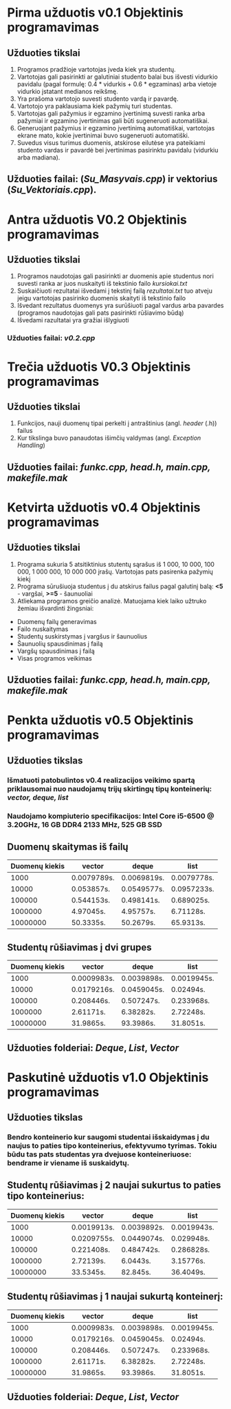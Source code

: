 # Pirma užduotis v0.1 Objektinis programavimas

## Užduoties tikslai

1. Programos pradžioje vartotojas įveda kiek yra studentų.
2. Vartotojas gali pasirinkti ar galutiniai studento balai bus išvesti vidurkio pavidalu (pagal formulę: 0.4 * vidurkis + 0.6 * egzaminas) arba vietoje vidurkio įstatant medianos reikšmę.
3. Yra prašoma vartotojo suvesti studento vardą ir pavardę.
4. Vartotojo yra paklausiama kiek pažymių turi studentas.
5. Vartotojas gali pažymius ir egzamino įvertinimą suvesti ranka arba pažymiai ir egzamino įvertinimas gali būti sugeneruoti automatiškai.
6. Generuojant pažymius ir egzamino įvertinimą automatiškai, vartotojas ekrane mato, kokie įvertinimai buvo sugeneruoti automatiški.
7. Suvedus visus turimus duomenis, atskirose eilutėse yra pateikiami studento vardas ir pavardė bei įvertinimas pasirinktu pavidalu (vidurkiu arba madiana).

## Užduoties failai: (*Su_Masyvais.cpp*) ir vektorius (*Su_Vektoriais.cpp*).

# Antra užduotis V0.2 Objektinis programavimas

## Užduoties tikslai

1. Programos naudotojas gali pasirinkti ar duomenis apie studentus nori suvesti ranka ar juos nuskaityti iš tekstinio failo *kursiokai.txt*
2. Suskaičiuoti rezultatai išvedami į tekstinį failą *rezultatai.txt* tuo atveju jeigu vartotojas pasirinko duomenis skaityti iš tekstinio failo
3. Išvedant rezultatus duomenys yra surūšiuoti pagal vardus arba pavardes (programos naudotojas gali pats pasirinkti rūšiavimo būdą)
4. Išvedami razultatai yra gražiai išlygiuoti

### Užduoties failai: *v0.2.cpp*

# Trečia užduotis V0.3 Objektinis programavimas

## Užduoties tikslai

1. Funkcijos, nauji duomenų tipai perkelti į antraštinius (angl. *header* (.h)) failus
2. Kur tikslinga buvo panaudotas išimčių valdymas (angl. *Exception Handling*)

## Užduoties failai: *funkc.cpp, head.h, main.cpp, makefile.mak*

# Ketvirta užduotis v0.4 Objektinis programavimas

## Užduoties tikslai
1. Programa sukuria 5 atsitiktinius stutentų sąrašus iš 1 000, 10 000, 100 000, 1 000 000, 10 000 000 įrašų. Vartotojas pats pasirenka pažymių kiekį
2. Programa sūrušiuoja studentus į du atskirus failus pagal galutinį balą: **<5** - vargšai, **>=5** - šaunuoliai
3. Atliekama programos greičio analizė. Matuojama kiek laiko užtruko žemiau išvardinti žingsniai:
- Duomenų failų generavimas
- Failo nuskaitymas
- Studentų suskirstymas į vargšus ir šaunuolius
- Šaunuolių spausdinimas į failą
- Vargšų spausdinimas į failą
- Visas programos veikimas

## Užduoties failai:  *_funkc.cpp, head.h, main.cpp, makefile.mak_*

# Penkta užduotis v0.5 Objektinis programavimas

## Užduoties tikslas
### Išmatuoti patobulintos v0.4 realizacijos veikimo spartą priklausomai nuo naudojamų trijų skirtingų tipų konteinerių: _vector, deque, list_


### Naudojamo kompiuterio specifikacijos: Intel Core i5-6500 @ 3.20GHz, 16 GB DDR4 2133 MHz, 525 GB SSD

## Duomenų skaitymas iš failų
| **Duomenų kiekis**  | **vector** | **deque** | **list** |
| ----------------------- | ----------- | ------------| ------- |
| 1000  | 0.0079789s. | 0.0069819s. | 0.0079778s. |
| 10000  | 0.053857s. | 0.0549577s. | 0.0957233s. |
| 100000 | 0.544153s. | 0.498141s. | 0.689025s. |
| 1000000 | 4.97045s. | 4.95757s. | 6.71128s. |
| 10000000 | 50.3335s. | 50.2679s. | 65.9313s. |

## Studentų rūšiavimas į dvi grupes
| **Duomenų kiekis**  | **vector** | **deque** | **list** |
| ----------------------- | ----------- | ------------| ------- |
| 1000  | 0.0009983s.  | 0.0039898s. | 0.0019945s. |
| 10000  | 0.0179216s. | 0.0459045s. | 0.02494s. |
| 100000 | 0.208446s. | 0.507247s. | 0.233968s. |
| 1000000 | 2.61171s. | 6.38282s. | 2.72248s. |
| 10000000 | 31.9865s. | 93.3986s. | 31.8051s. |

## Užduoties folderiai: _Deque_, _List_, _Vector_

# Paskutinė užduotis v1.0 Objektinis programavimas

## Užduoties tikslas

### Bendro konteinerio kur saugomi studentai išskaidymas į du naujus to paties tipo konteinerius, efektyvumo tyrimas. Tokiu būdu tas pats studentas yra dvejuose konteineriuose: bendrame ir viename iš suskaidytų.

## Studentų rūšiavimas į 2 naujai sukurtus to paties tipo konteinerius:
| **Duomenų kiekis**  | **vector** | **deque** | **list** |
| ----------------------- | ----------- | ------------| ------- |
| 1000  | 0.0019913s.  | 0.0039892s. | 0.0019943s. |
| 10000  | 0.0209755s. | 0.0449074s. | 0.029948s. |
| 100000 | 0.221408s. | 0.484742s. | 0.286828s. |
| 1000000 | 2.72139s. | 6.0443s. | 3.15776s. |
| 10000000 | 33.5345s. | 82.845s. | 36.4049s. |

## Studentų rūšiavimas į 1 naujai sukurtą konteinerį:
| **Duomenų kiekis**  | **vector** | **deque** | **list** |
| ----------------------- | ----------- | ------------| ------- |
| 1000  | 0.0009983s.  | 0.0039898s. | 0.0019945s. |
| 10000  | 0.0179216s. | 0.0459045s. | 0.02494s. |
| 100000 | 0.208446s. | 0.507247s. | 0.233968s. |
| 1000000 | 2.61171s. | 6.38282s. | 2.72248s. |
| 10000000 | 31.9865s. | 93.3986s. | 31.8051s. |

## Užduoties folderiai: _Deque_, _List_, _Vector_
